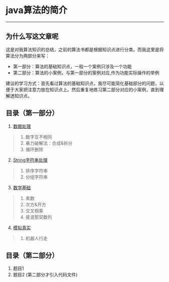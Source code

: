 ﻿# java算法的简介

---

## 为什么写这文章呢

这是对我算法知识的总结，之前的算法书都是根据知识点进行分类。而我这里是将算法分为两部分来写：

- 第一部分：算法的基础知识点，一般一个案例只涉及一个功能
- 第二部分：算法的小案例，与第一部分的案例对应,作为功能实际操作的举例

建议的学习方式：首先看过算法的基础知识点，我尽可能简化基础部分的问题，以便于大家把注意力放在知识点上。然后重复地练习第二部分对应的小案例，直到理解透知识点。

## 目录（第一部分）

1. [数据处理](doc_A/ProcessingData.md)
>1. 数字互不相同
>1. 暴力破解法：合成&拆分
>1. 循环删除
2. [String字符串处理](doc_A/ManageString.md)
>1. 排序字符串
>1. 分组字符串
3. [数学基础](doc_A/Math.md)
>1. 素数
>1. 次方&开方
>1. 交叉相乘
>1. 斐波那契数列
4. [模拟真实](doc_A/Simulation.md)
>1. 机器人行走

## 目录（第二部分）

1. 题目1
1. 题目2
(第二部分才引入代码文件)

